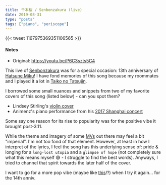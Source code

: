 ```yaml
---
title: 千本桜 / Senbonzakura (live)
date: 2019-08-31
type: "posts"
tags: ["piano", "periscope"]
---
```


{{< tweet 1167975369351106565 >}}

#### Notes

- Original: https://youtu.be/P6C3szts5C4


This live of [Senbonzakura](https://vocaloid.fandom.com/wiki/%E5%8D%83%E6%9C%AC%E6%A1%9C_(Senbonzakura)) was for a special occasion: 13th anniversary of [Hatsune Miku](https://ec.crypton.co.jp/pages/prod/vocaloid/)!
I have fond memories of this song because my roommates and I played it a lot in [Taiko no Tatsujin](https://www.youtube.com/watch?v=0zOLSHCO4FY).

I borrowed some small nuances and snippets from two of my favorite covers of this song (listed below) - can you spot them?

- Lindsey Stirling's [violin cover](https://www.youtube.com/watch?v=6-wEAeNcA_A)
- Animenz's piano performance from his [2017 Shanghai concert](https://www.youtube.com/watch?v=3QL4EnxyQzE)

Some say one reason for its rise to popularity was for the positive vibe it brought post-3.11.

While the theme and imagery of some [MVs](https://www.youtube.com/watch?v=Mqps4anhz0Q) out there may feel a bit "imperial". I'm not too fond of that element.
However, at least in how I interpret of the lyrics, I feel the song has this underlying sense of: pride & longing for a `long-lost utopia` and a `glimpse of hope` (not completely sure what this means myself 😅 - I struggle to find the best words).
Anyways, I tried to channel that spirit towards the later half of the cover.

I want to go for a more pop vibe (maybe like [this](https://www.youtube.com/watch?v=OlEHT04LAqA)!?) when I try it again... for the 14th anniv.
